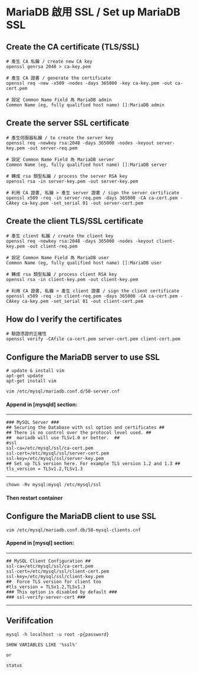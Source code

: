 # MariaDB 啟用 SSL / Set up MariaDB SSL

## Create the CA certificate (TLS/SSL)

```
# 產生 CA 私鑰 / create new CA key
openssl genrsa 2048 > ca-key.pem

# 產生 CA 證書 / generate the certificate 
openssl req -new -x509 -nodes -days 365000 -key ca-key.pem -out ca-cert.pem

# 設定 Common Name Field 為 MariaDB admin
Common Name (eg, fully qualified host name) []:MariaDB admin
```
## Create the server SSL certificate
```
# 產生伺服器私鑰 / to create the server key
openssl req -newkey rsa:2048 -days 365000 -nodes -keyout server-key.pem -out server-req.pem

# 設定 Common Name Field 為 MariaDB server
Common Name (eg, fully qualified host name) []:MariaDB server

# 轉成 rsa 類型私鑰 / process the server RSA key
openssl rsa -in server-key.pem -out server-key.pem

# 利用 CA 證書, 私鑰 > 產生 server 證書 / sign the server certificate
openssl x509 -req -in server-req.pem -days 365000 -CA ca-cert.pem -CAkey ca-key.pem -set_serial 01 -out server-cert.pem
```

## Create the client TLS/SSL certificate
```
# 產生 client 私鑰 / create the client key
openssl req -newkey rsa:2048 -days 365000 -nodes -keyout client-key.pem -out client-req.pem

# 設定 Common Name Field 為 MariaDB user
Common Name (eg, fully qualified host name) []:MariaDB user

# 轉成 rsa 類型私鑰 / process client RSA key
openssl rsa -in client-key.pem -out client-key.pem

# 利用 CA 證書, 私鑰 > 產生 client 證書 / sign the client certificate
openssl x509 -req -in client-req.pem -days 365000 -CA ca-cert.pem -CAkey ca-key.pem -set_serial 01 -out client-cert.pem
```

## How do I verify the certificates
```
# 驗證憑證的正確性
openssl verify -CAfile ca-cert.pem server-cert.pem client-cert.pem
```

## Configure the MariaDB server to use SSL
```
# update & install vim
apt-get update
apt-get install vim
```

```
vim /etc/mysql/mariadb.conf.d/50-server.cnf
```
#### Append in [mysqld] section: 

---
```
### MySQL Server ###
## Securing the Database with ssl option and certificates ##
## There is no control over the protocol level used. ##
##  mariadb will use TLSv1.0 or better.  ##
#ssl
ssl-ca=/etc/mysql/ssl/ca-cert.pem
ssl-cert=/etc/mysql/ssl/server-cert.pem
ssl-key=/etc/mysql/ssl/server-key.pem
## Set up TLS version here. For example TLS version 1.2 and 1.3 ##
tls_version = TLSv1.2,TLSv1.3
```
---

```
chown -Rv mysql:mysql /etc/mysql/ssl
```
#### Then restart container

## Configure the MariaDB client to use SSL
```
vim /etc/mysql/mariadb.conf.db/50-mysql-clients.cnf
```

#### Append in [mysql] section:

---
```
## MySQL Client Configuration ##
ssl-ca=/etc/mysql/ssl/ca-cert.pem
ssl-cert=/etc/mysql/ssl/client-cert.pem
ssl-key=/etc/mysql/ssl/client-key.pem
##  Force TLS version for client too
#tls_version = TLSv1.2,TLSv1.3
### This option is disabled by default ###
### ssl-verify-server-cert ###
```
---


## Verififcation
```
mysql -h localhost -u root -p{password}

SHOW VARIABLES LIKE '%ssl%'

or 

status
```